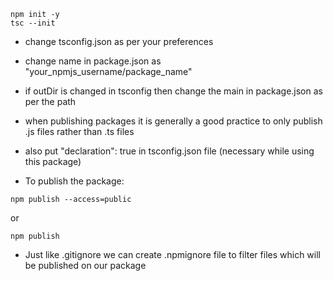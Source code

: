 ```
npm init -y
tsc --init
```

- change tsconfig.json as per your preferences
- change name in package.json as "your_npmjs_username/package_name"
- if outDir is changed in tsconfig then change the main in package.json as per the path
- when publishing packages it is generally a good practice to only publish .js files rather than .ts files
- also put "declaration": true in tsconfig.json file (necessary while using this package)
  
- To publish the package:
```
npm publish --access=public
```
or
```
npm publish
```

- Just like .gitignore we can create .npmignore file to filter files which will be published on our package